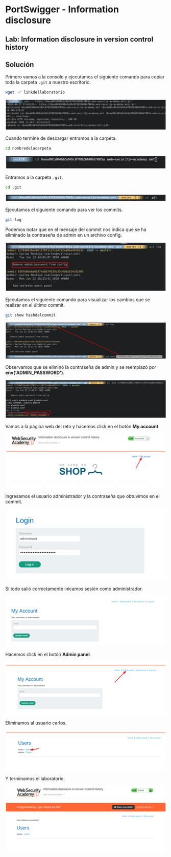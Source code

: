 # PortSwigger - Information disclosure


## Lab: Information disclosure in version control history


## Solución

Primero vamos a la console y ejecutamos el siguiente comando para copiar toda la carpeta `.git` a nuestro escritorio.

```bash
wget -r linkdellaboratorio
```

![](./imagenes/lab5-1.png)

Cuando termine de descargar entramos a la carpeta.

```bash
cd nombredelacarpeta
```

![](./imagenes/lab5-2.png)

Entramos a la carpeta `.git`.

```bash
cd .git
```

![](./imagenes/lab5-3.png)

Ejecutamos el siguiente comando  para ver los commits.

```bash
git log
```

Podemos notar que en el mensaje del commit nos indica que se ha eliminado la contraseña de admin en un archivo config.

![](./imagenes/lab5-4.png)

Ejecutamos el siguiente comando para visualizar los cambios que se realizar en el último commit.

```bash
git show hashdelcommit
```

![](./imagenes/lab5-5.png)

Observamos que se eliminó la contraseña de admin y se reemplazó por **env('ADMIN_PASSWORD')**.

![](./imagenes/lab5-6.png)

Vamos a la página web del reto y hacemos click en el botón **My account**.

![](./imagenes/lab5-7.png)

Ingresamos el usuario administrador y la contraseña que obtuvimos en el commit.

![](./imagenes/lab5-8.png)

Si todo salió correctamente inicamos sesión como administrador.

![](./imagenes/lab5-10.png)

Hacemos click en el botón **Admin panel**.

![](./imagenes/lab5-11.png)

Eliminamos al usuario carlos.

![](./imagenes/lab5-12.png)

Y terminamos el laboratorio.

![](./imagenes/lab5-13.png)

